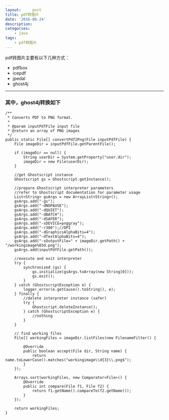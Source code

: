 ```yaml
---
layout:     post
title: pdf转图片
date: '2016-08-24'
description:
categories:
    - java
tags:
    - pdf转图片
---
```


pdf转图片主要有以下几种方式：

- pdfbox
- icepdf
- jpedal
- ghost4j

---

### 其中，ghost4j转换如下

    /**
     * Converts PDF to PNG format.
     *
     * @param inputPdfFile input file
     * @return an array of PNG images
     */
    public static File[] convertPdf2Png(File inputPdfFile) {
        File imageDir = inputPdfFile.getParentFile();
    
        if (imageDir == null) {
            String userDir = System.getProperty("user.dir");
            imageDir = new File(userDir);
        }
    
        //get Ghostscript instance
        Ghostscript gs = Ghostscript.getInstance();
    
        //prepare Ghostscript interpreter parameters
        //refer to Ghostscript documentation for parameter usage
        List<String> gsArgs = new ArrayList<String>();
        gsArgs.add("-gs");
        gsArgs.add("-dNOPAUSE");
        gsArgs.add("-dQUIET");
        gsArgs.add("-dBATCH");
        gsArgs.add("-dSAFER");
        gsArgs.add("-sDEVICE=pnggray");
        gsArgs.add("-r300");//DPI
        gsArgs.add("-dGraphicsAlphaBits=4");
        gsArgs.add("-dTextAlphaBits=4");
        gsArgs.add("-sOutputFile=" + imageDir.getPath() + "/workingimage%03d.png");
        gsArgs.add(inputPdfFile.getPath());
    
        //execute and exit interpreter
        try {
            synchronized (gs) {
                gs.initialize(gsArgs.toArray(new String[0]));
                gs.exit();
            }
        } catch (GhostscriptException e) {
            logger.error(e.getCause().toString(), e);
        } finally {
            //delete interpreter instance (safer)
            try {
                Ghostscript.deleteInstance();
            } catch (GhostscriptException e) {
                //nothing
            }
        }
    
        // find working files
        File[] workingFiles = imageDir.listFiles(new FilenameFilter() {
    
            @Override
            public boolean accept(File dir, String name) {
                return name.toLowerCase().matches("workingimage\\d{3}\\.png$");
            }
        });
    
        Arrays.sort(workingFiles, new Comparator<File>() {
            @Override
            public int compare(File f1, File f2) {
                return f1.getName().compareTo(f2.getName());
            }
        });
    
        return workingFiles;
    }